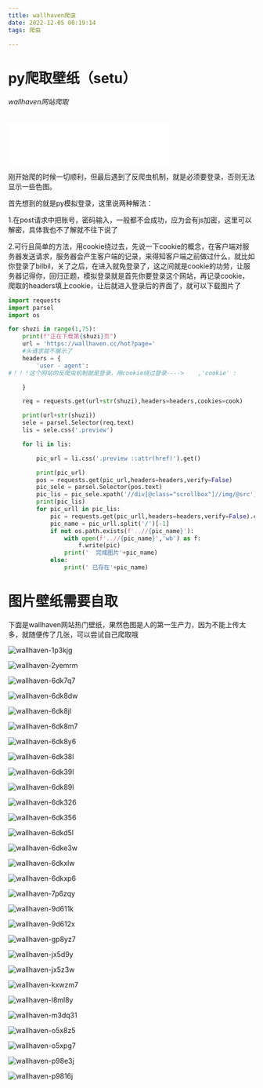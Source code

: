 ```yaml
---
title: wallhaven爬虫
date: 2022-12-05 00:19:14
tags: 爬虫

---
```


# py爬取壁纸（setu）

###### wallhaven网站爬取

<!-- more -->

<iframe frameborder="no" border="0" marginwidth="0" marginheight="0" width=330 height=86 src="//music.163.com/outchain/player?type=2&id=2012263046&auto=1&height=66"></iframe>

刚开始爬的时候一切顺利，但最后遇到了反爬虫机制，就是必须要登录，否则无法显示一些色图。

首先想到的就是py模拟登录，这里说两种解法：

​	1.在post请求中把账号，密码输入，一般都不会成功，应为会有js加密，这里可以解密，具体我也不了解就不往下说了

​	2.可行且简单的方法，用cookie绕过去，先说一下cookie的概念，在客户端对服务器发送请求，服务器会产生客户端的记录，来得知客户端之前做过什么，就比如你登录了bilbil，关了之后，在进入就免登录了，这之间就是cookie的功劳，让服务器记得你，回归正题，模拟登录就是首先你要登录这个网站，再记录cookie，爬取的headers填上cookie，让后就进入登录后的界面了，就可以下载图片了

```python
import requests
import parsel
import os

for shuzi in range(1,75):
    print(f"正在下载第{shuzi}页")
    url = 'https://wallhaven.cc/hot?page='
    #头请求就不展示了
    headers = {
        'user - agent':
#！！！这个网站的反爬虫机制就是登录，用cookie绕过登录---->    ,'cookie' : 

    }

    req = requests.get(url+str(shuzi),headers=headers,cookies=cook)

    print(url+str(shuzi))
    sele = parsel.Selector(req.text)
    lis = sele.css('.preview')

    for li in lis:

        pic_url = li.css('.preview ::attr(href)').get()

        print(pic_url)
        pos = requests.get(pic_url,headers=headers,verify=False)
        pic_sele = parsel.Selector(pos.text)
        pic_lis = pic_sele.xpath('//div[@class="scrollbox"]//img/@src').getall()
        print(pic_lis)
        for pic_urll in pic_lis:
            pic = requests.get(pic_urll,headers=headers,verify=False).content
            pic_name = pic_urll.split('/')[-1]
            if not os.path.exists(f'..//{pic_name}'):
                with open(f'..//{pic_name}','wb') as f:
                    f.write(pic)
                print('  完成图片'+pic_name)
            else:
                print(' 已存在'+pic_name)
```

# 图片壁纸需要自取

下面是wallhaven网站热门壁纸，果然色图是人的第一生产力，因为不能上传太多，就随便传了几张，可以尝试自己爬取哦

![wallhaven-1p3kjg](wallhaven%E7%88%AC%E8%99%AB/wallhaven-1p3kjg.jpg)

![wallhaven-2yemrm](wallhaven%E7%88%AC%E8%99%AB/wallhaven-2yemrm.jpg)

![wallhaven-6dk7q7](wallhaven%E7%88%AC%E8%99%AB/wallhaven-6dk7q7.jpg)

![wallhaven-6dk8dw](wallhaven%E7%88%AC%E8%99%AB/wallhaven-6dk8dw.jpg)

![wallhaven-6dk8jl](wallhaven%E7%88%AC%E8%99%AB/wallhaven-6dk8jl.jpg)

![wallhaven-6dk8m7](wallhaven%E7%88%AC%E8%99%AB/wallhaven-6dk8m7.jpg)

![wallhaven-6dk8y6](wallhaven%E7%88%AC%E8%99%AB/wallhaven-6dk8y6.png)

![wallhaven-6dk38l](wallhaven%E7%88%AC%E8%99%AB/wallhaven-6dk38l.png)

![wallhaven-6dk39l](wallhaven%E7%88%AC%E8%99%AB/wallhaven-6dk39l.jpg)

![wallhaven-6dk89l](wallhaven%E7%88%AC%E8%99%AB/wallhaven-6dk89l.jpg)

![wallhaven-6dk326](wallhaven%E7%88%AC%E8%99%AB/wallhaven-6dk326.jpg)

![wallhaven-6dk356](wallhaven%E7%88%AC%E8%99%AB/wallhaven-6dk356.jpg)

![wallhaven-6dkd5l](wallhaven%E7%88%AC%E8%99%AB/wallhaven-6dkd5l.jpg)

![wallhaven-6dke3w](wallhaven%E7%88%AC%E8%99%AB/wallhaven-6dke3w.png)

![wallhaven-6dkxlw](wallhaven%E7%88%AC%E8%99%AB/wallhaven-6dkxlw.jpg)

![wallhaven-6dkxp6](wallhaven%E7%88%AC%E8%99%AB/wallhaven-6dkxp6.jpg)

![wallhaven-7p6zqy](wallhaven%E7%88%AC%E8%99%AB/wallhaven-7p6zqy.jpg)

![wallhaven-9d611k](wallhaven%E7%88%AC%E8%99%AB/wallhaven-9d611k.jpg)

![wallhaven-9d612x](wallhaven%E7%88%AC%E8%99%AB/wallhaven-9d612x.png)

![wallhaven-gp8yz7](wallhaven%E7%88%AC%E8%99%AB/wallhaven-gp8yz7.jpg)

![wallhaven-jx5d9y](wallhaven%E7%88%AC%E8%99%AB/wallhaven-jx5d9y.jpg)

![wallhaven-jx5z3w](wallhaven%E7%88%AC%E8%99%AB/wallhaven-jx5z3w.jpg)

![wallhaven-kxwzm7](wallhaven%E7%88%AC%E8%99%AB/wallhaven-kxwzm7.jpg)

![wallhaven-l8ml8y](wallhaven%E7%88%AC%E8%99%AB/wallhaven-l8ml8y.jpg)

![wallhaven-m3dq31](wallhaven%E7%88%AC%E8%99%AB/wallhaven-m3dq31.jpg)

![wallhaven-o5x8z5](wallhaven%E7%88%AC%E8%99%AB/wallhaven-o5x8z5.png)

![wallhaven-o5xpg7](wallhaven%E7%88%AC%E8%99%AB/wallhaven-o5xpg7.jpg)

![wallhaven-p98e3j](wallhaven%E7%88%AC%E8%99%AB/wallhaven-p98e3j.jpg)

![wallhaven-p9816j](wallhaven%E7%88%AC%E8%99%AB/wallhaven-p9816j.jpg)
